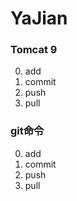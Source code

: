 # YaJian


### Tomcat 9
0. add
0. commit
0. push
0. pull


### git命令
0. add
0. commit
0. push
0. pull


